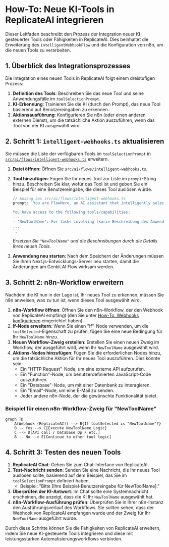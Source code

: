 # How-To: Neue KI-Tools in ReplicateAI integrieren

Dieser Leitfaden beschreibt den Prozess der Integration neuer KI-gesteuerter Tools oder Fähigkeiten in ReplicateAI. Dies beinhaltet die Erweiterung des `intelligentWebhookFlow` und die Konfiguration von n8n, um die neuen Tools zu verarbeiten.

## 1. Überblick des Integrationsprozesses

Die Integration eines neuen Tools in ReplicateAI folgt einem dreistufigen Prozess:

1.  **Definition des Tools**: Beschreiben Sie das neue Tool und seine Anwendungsfälle im `toolSelectionPrompt`.
2.  **KI-Erkennung**: Trainieren Sie die KI (durch den Prompt), das neue Tool basierend auf Benutzereingaben zu erkennen.
3.  **Aktionsausführung**: Konfigurieren Sie n8n (oder einen anderen externen Dienst), um die tatsächliche Aktion auszuführen, wenn das Tool von der KI ausgewählt wird.

## 2. Schritt 1: `intelligent-webhooks.ts` aktualisieren

Sie müssen die Liste der verfügbaren Tools im `toolSelectionPrompt` in [`src/ai/flows/intelligent-webhooks.ts`](src/ai/flows/intelligent-webhooks.ts) erweitern.

1.  **Datei öffnen**: Öffnen Sie `src/ai/flows/intelligent-webhooks.ts`.
2.  **Tool hinzufügen**: Fügen Sie Ihr neues Tool zur Liste im `prompt`-String hinzu. Beschreiben Sie klar, wofür das Tool ist und geben Sie ein Beispiel für eine Benutzereingabe, die dieses Tool auslösen würde.

    ```typescript
    // Auszug aus src/ai/flows/intelligent-webhooks.ts
    prompt: `You are FlowHero, an AI assistant that intelligently selects the most appropriate tool or capability to fulfill a user's task request.

    You have access to the following tools/capabilities:
    ...
    - "NewToolName": For tasks involving [kurze Beschreibung des Anwendungsfalls]. Example: "[Beispiel-Benutzereingabe]."
    ...
    `,
    ```
    *Ersetzen Sie `"NewToolName"` und die Beschreibungen durch die Details Ihres neuen Tools.*

3.  **Anwendung neu starten**: Nach dem Speichern der Änderungen müssen Sie Ihren Next.js-Entwicklungs-Server neu starten, damit die Änderungen am Genkit AI Flow wirksam werden.

## 3. Schritt 2: n8n-Workflow erweitern

Nachdem die KI nun in der Lage ist, Ihr neues Tool zu erkennen, müssen Sie n8n anweisen, was zu tun ist, wenn dieses Tool ausgewählt wird.

1.  **n8n-Workflow öffnen**: Öffnen Sie den n8n-Workflow, der den Webhook von ReplicateAI empfängt (den Sie unter [How-To: Webhooks konfigurieren](configure-webhooks.md) eingerichtet haben).
2.  **If-Node erweitern**: Wenn Sie einen "If"-Node verwenden, um die `toolSelected`-Eigenschaft zu prüfen, fügen Sie eine neue Bedingung für Ihr `NewToolName` hinzu.
3.  **Neuen Workflow-Zweig erstellen**: Erstellen Sie einen neuen Zweig im Workflow, der ausgeführt wird, wenn Ihr `NewToolName` ausgewählt wird.
4.  **Aktions-Nodes hinzufügen**: Fügen Sie die erforderlichen Nodes hinzu, um die tatsächliche Aktion für Ihr neues Tool auszuführen. Dies könnte sein:
    *   Ein "HTTP Request"-Node, um eine externe API aufzurufen.
    *   Ein "Function"-Node, um benutzerdefinierten JavaScript-Code auszuführen.
    *   Ein "Database"-Node, um mit einer Datenbank zu interagieren.
    *   Ein "Email"-Node, um eine E-Mail zu senden.
    *   Jeder andere n8n-Node, der die gewünschte Funktionalität bietet.

### Beispiel für einen n8n-Workflow-Zweig für "NewToolName"

```mermaid
graph TD
    A[Webhook (ReplicateAI)] --> B{If toolSelected is "NewToolName"?}
    B -- Yes --> C[Execute NewToolName Logic]
    C --> D[API Call / Database Op / etc.]
    B -- No --> E[Continue to other tool logic]
```

## 4. Schritt 3: Testen des neuen Tools

1.  **ReplicateAI Chat**: Gehen Sie zum Chat-Interface von ReplicateAI.
2.  **Test-Nachricht senden**: Senden Sie eine Nachricht, die Ihr neues Tool auslösen sollte, basierend auf dem Beispiel, das Sie im `toolSelectionPrompt` definiert haben.
    *   Beispiel: "Bitte [Ihre Beispiel-Benutzereingabe für NewToolName]."
3.  **Überprüfen der KI-Antwort**: Im Chat sollte eine Systemnachricht erscheinen, die anzeigt, dass die KI Ihr `NewToolName` ausgewählt hat.
4.  **n8n-Workflow-Ausführung prüfen**: Überprüfen Sie in Ihrer n8n-Instanz den Ausführungsverlauf des Workflows. Sie sollten sehen, dass der Webhook von ReplicateAI empfangen wurde und der Zweig für Ihr `NewToolName` ausgeführt wurde.

Durch diese Schritte können Sie die Fähigkeiten von ReplicateAI erweitern, indem Sie neue KI-gesteuerte Tools integrieren und diese mit leistungsstarken Automatisierungsworkflows verbinden.